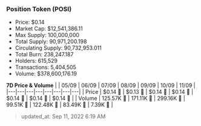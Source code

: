
  ### Position Token (POSI)
  - Price: $0.14
  - Market Cap: $12,541,386.11
  - Max Supply: 100,000,000
  - Total Supply: 90,971,200.198
  - Circulating Supply: 90,732,953.011
  - Total Burn: 238,247.187
  - Holders: 615,529
  - Transactions: 5,404,505
  - Volume: $378,600,176.19

  **7D Price & Volume**
  | | 05&#x2F;09 | 06&#x2F;09 | 07&#x2F;09 | 08&#x2F;09 | 09&#x2F;09 | 10&#x2F;09 | 11&#x2F;09 |
  |---|---|---|---|---|---|---|---|
  | Price | $0.14 🚀 | $0.13 🔻 | $0.14 🚀 | $0.14 🔻 | $0.14 🚀 | $0.14 🔻 | $0.14 🔻 |
  | Volume | 125.57K 🚀 | 171.11K 🚀 | 299.16K 🚀 | 99.51K 🔻 | 122.48K 🚀 | 83.49K 🔻 | 7.39K 🔻 |

  > updated_at: Sep 11, 2022 6:19 AM
